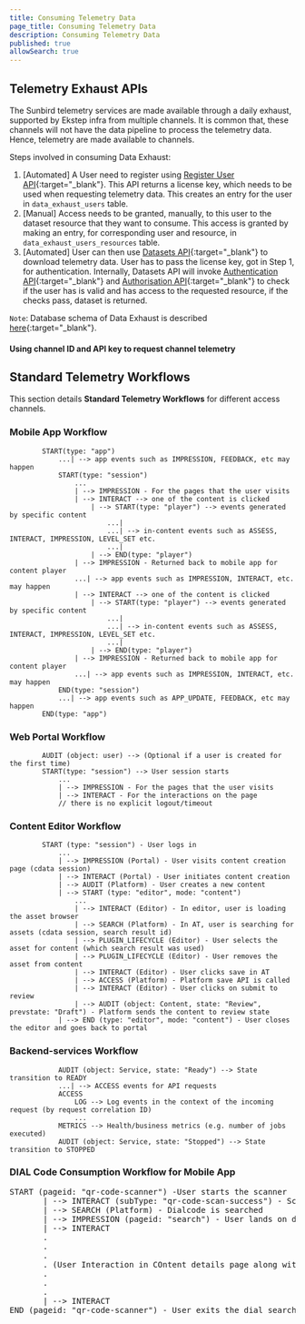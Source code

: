```yaml
---
title: Consuming Telemetry Data
page_title: Consuming Telemetry Data
description: Consuming Telemetry Data
published: true
allowSearch: true
---
```


## Telemetry Exhaust APIs

The Sunbird telemetry services are made available through a daily exhaust, supported by Ekstep infra from multiple channels. It is common that, these channels will not have the data pipeline to process the telemetry data. Hence, telemetry are made available to channels.

Steps involved in consuming Data Exhaust:

1. [Automated] A User need to register using [Register User API](https://github.com/ekstep/Common-Design/wiki/Data-Exhaust-API-Specification#data-exhaust-register-user-api){:target="_blank"}. This API returns a license key, which needs to be used when requesting telemetry data. This creates an entry for the user in ```data_exhaust_users``` table. 
2. [Manual] Access needs to be granted, manually, to this user to the dataset resource that they want to consume. This access is granted by making an entry, for corresponding user and resource, in ```data_exhaust_users_resources``` table.
3. [Automated] User can then use [Datasets API](https://github.com/ekstep/Common-Design/wiki/Data-Exhaust-API-Specification#data-exhaust-dataset-api){:target="_blank"} to download telemetry data. User has to pass the license key, got in Step 1, for authentication. Internally, Datasets API will invoke [Authentication API](https://github.com/ekstep/Common-Design/wiki/Data-Exhaust-API-Specification#data-exhaust-authenticate-api){:target="_blank"} and [Authorisation API](https://github.com/ekstep/Common-Design/wiki/Data-Exhaust-API-Specification#data-exhaust-authorize-api){:target="_blank"} to check if the user has is valid and has access to the requested resource, if the checks pass, dataset is returned.

```Note```: Database schema of Data Exhaust is described [here](https://github.com/ekstep/Common-Design/wiki/TDD-DataSets#database-schema-changes){:target="_blank"}.

#### Using channel ID and API key to request channel telemetry

## Standard Telemetry Workflows

This section details **Standard Telemetry Workflows** for different access channels.

### Mobile App Workflow

````
        START(type: "app")
            ...| --> app events such as IMPRESSION, FEEDBACK, etc may happen
            START(type: "session")
                ...
                | --> IMPRESSION - For the pages that the user visits
                | --> INTERACT --> one of the content is clicked
                    | --> START(type: "player") --> events generated by specific content
                        ...|
                        ...| --> in-content events such as ASSESS, INTERACT, IMPRESSION, LEVEL_SET etc.
                        ...|
                    | --> END(type: "player")
                | --> IMPRESSION - Returned back to mobile app for content player
                ...| --> app events such as IMPRESSION, INTERACT, etc. may happen
                | --> INTERACT --> one of the content is clicked
                    | --> START(type: "player") --> events generated by specific content
                        ...|
                        ...| --> in-content events such as ASSESS, INTERACT, IMPRESSION, LEVEL_SET etc.
                        ...|
                    | --> END(type: "player")
                | --> IMPRESSION - Returned back to mobile app for content player
                ...| --> app events such as IMPRESSION, INTERACT, etc. may happen
            END(type: "session")
            ...| --> app events such as APP_UPDATE, FEEDBACK, etc may happen
        END(type: "app")
````

### Web Portal Workflow

````
        AUDIT (object: user) --> (Optional if a user is created for the first time)
        START(type: "session") --> User session starts
            ...
            | --> IMPRESSION - For the pages that the user visits
            | --> INTERACT - For the interactions on the page
            // there is no explicit logout/timeout
````

### Content Editor Workflow

````
        START (type: "session") - User logs in
            ...
            | --> IMPRESSION (Portal) - User visits content creation page (cdata session)
            | --> INTERACT (Portal) - User initiates content creation
            | --> AUDIT (Platform) - User creates a new content
            | --> START (type: "editor", mode: "content")
                ...
                | --> INTERACT (Editor) - In editor, user is loading the asset browser
                | --> SEARCH (Platform) - In AT, user is searching for assets (cdata session, search result id)
                | --> PLUGIN_LIFECYCLE (Editor) - User selects the asset for content (which search result was used)
                | --> PLUGIN_LIFECYCLE (Editor) - User removes the asset from content
                | --> INTERACT (Editor) - User clicks save in AT
                | --> ACCESS (Platform) - Platform save API is called
                | --> INTERACT (Editor) - User clicks on submit to review
                | --> AUDIT (object: Content, state: "Review", prevstate: "Draft") - Platform sends the content to review state
            | --> END (type: "editor", mode: "content") - User closes the editor and goes back to portal
````
    
### Backend-services Workflow

````
            AUDIT (object: Service, state: "Ready") --> State transition to READY
            ...| --> ACCESS events for API requests
            ACCESS
                LOG --> Log events in the context of the incoming request (by request correlation ID)
                ...
            METRICS --> Health/business metrics (e.g. number of jobs executed)
            AUDIT (object: Service, state: "Stopped") --> State transition to STOPPED
````

### DIAL Code Consumption Workflow for Mobile App

<pre>
START (pageid: "qr-code-scanner") -User starts the scanner
       | --> INTERACT (subType: "qr-code-scan-success") - Scan is successfull
       | --> SEARCH (Platform) - Dialcode is searched
       | --> IMPRESSION (pageid: "search") - User lands on dial search page
       | --> INTERACT
       .
       .
       .
       . (User Interaction in COntent details page along with play)
       .
       .
       .
       | --> INTERACT
END (pageid: "qr-code-scanner") - User exits the dial search page
</pre>
